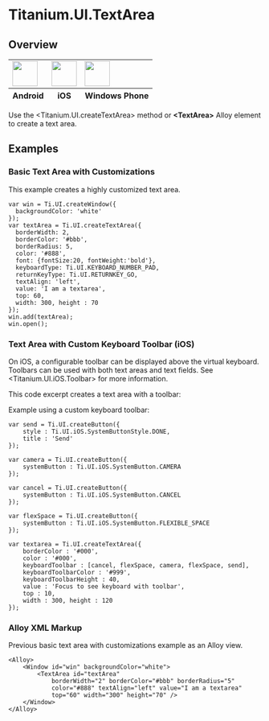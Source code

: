 # Titanium.UI.TextArea

<TypeHeader/>

## Overview

<table id="platformComparison">
  <tbody>
    <tr>
      <td><img src="images/textarea/textarea_android.png" height="50" /></td>
      <td><img src="images/textarea/textarea_ios.png" height="50" /></td>
      <td><img src="images/textarea/textarea_wp.png" height="50" /></td>
    </tr>
  </tbody>
  <tfoot>
    <tr>
      <th>Android</th>
      <th>iOS</th>
      <th>Windows Phone</th>
    </tr>
  </tfoot>
</table>

Use the <Titanium.UI.createTextArea> method or **&lt;TextArea&gt;** Alloy element to create a text area.

## Examples

### Basic Text Area with Customizations

This example creates a highly customized text area.

    var win = Ti.UI.createWindow({
      backgroundColor: 'white'
    });
    var textArea = Ti.UI.createTextArea({
      borderWidth: 2,
      borderColor: '#bbb',
      borderRadius: 5,
      color: '#888',
      font: {fontSize:20, fontWeight:'bold'},
      keyboardType: Ti.UI.KEYBOARD_NUMBER_PAD,
      returnKeyType: Ti.UI.RETURNKEY_GO,
      textAlign: 'left',
      value: 'I am a textarea',
      top: 60,
      width: 300, height : 70
    });
    win.add(textArea);
    win.open();

### Text Area with Custom Keyboard Toolbar (iOS)

On iOS, a configurable toolbar can be displayed above the virtual keyboard.
Toolbars can be used with both text areas and text fields. See <Titanium.UI.iOS.Toolbar>
for more information.

This code excerpt creates a text area with a toolbar:

Example using a custom keyboard toolbar:

    var send = Ti.UI.createButton({
        style : Ti.UI.iOS.SystemButtonStyle.DONE,
        title : 'Send'
    });

    var camera = Ti.UI.createButton({
        systemButton : Ti.UI.iOS.SystemButton.CAMERA
    });

    var cancel = Ti.UI.createButton({
        systemButton : Ti.UI.iOS.SystemButton.CANCEL
    });

    var flexSpace = Ti.UI.createButton({
        systemButton : Ti.UI.iOS.SystemButton.FLEXIBLE_SPACE
    });

    var textarea = Ti.UI.createTextArea({
        borderColor : '#000',
        color : '#000',
        keyboardToolbar : [cancel, flexSpace, camera, flexSpace, send],
        keyboardToolbarColor : '#999',
        keyboardToolbarHeight : 40,
        value : 'Focus to see keyboard with toolbar',
        top : 10,
        width : 300, height : 120
    });

### Alloy XML Markup

Previous basic text area with customizations example as an Alloy view.

    <Alloy>
        <Window id="win" backgroundColor="white">
            <TextArea id="textArea"
                borderWidth="2" borderColor="#bbb" borderRadius="5"
                color="#888" textAlign="left" value="I am a textarea"
                top="60" width="300" height="70" />
        </Window>
    </Alloy>

<ApiDocs/>
